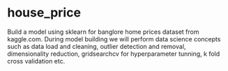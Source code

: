 # house_price
Build a model using sklearn for banglore home prices dataset from kaggle.com. During model building we will perform data science concepts such as data load and cleaning, outlier detection and removal, dimensionality reduction, gridsearchcv for hyperparameter tunning, k fold cross validation etc.
